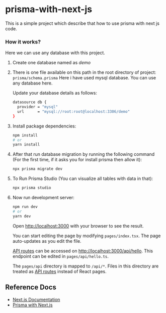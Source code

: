 # prisma-with-next-js
This is a simple project which describe that how to use prisma with next js code.

### How it works?
Here we can use any database with this project. 

1. Create one database named as *demo*
2. There is one file available on this path in the root directory of project: 
`prisma/schema.prisma` Here i have used mysql database. You can use any database here.

   Update your database details as follows:
   ```bash
   datasource db {
     provider = "mysql"
     url      = "mysql://root:root@localhost:3306/demo"
   }
   ```
3. Install package dependencies:
   ```bash
   npm install
   # or
   yarn install
   ```
4. After that run database migration by running the following command (For the first time, if it asks you for install prisma then allow it):
   ```bash
   npx prisma migrate dev
   ```
5. To Run Prisma Studio (You can visualize all tables with data in that):
   ```bash
   npx prisma studio
   ```
6. Now run development server:
   ```bash
   npm run dev
   # or
   yarn dev
   ```


   Open [http://localhost:3000](http://localhost:3000) with your browser to see the result.

   You can start editing the page by modifying `pages/index.tsx`. The page auto-updates as you edit the file.

   [API routes](https://nextjs.org/docs/api-routes/introduction) can be accessed on 
[http://localhost:3000/api/hello](http://localhost:3000/api/hello). This endpoint can be edited in `pages/api/hello.ts`.

   The `pages/api` directory is mapped to `/api/*`. Files in this directory are treated as [API routes](https://nextjs.org/docs/api-routes/introduction) instead of React pages.

## Reference Docs

- [Next.js Documentation](https://nextjs.org/docs)
- [Prisma with Next.js](https://www.prisma.io/nextjs) 
 

